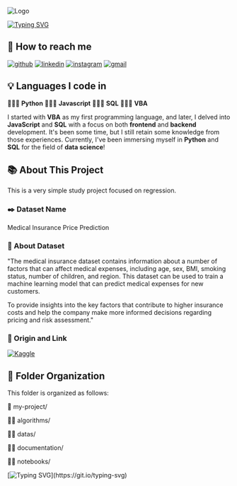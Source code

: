 
![Logo](https://github.com/caiogasparini/ciencia-de-dados/blob/main/1397c164-484f-4611-8d73-e7923888e010.jpg)

[![Typing SVG](https://readme-typing-svg.demolab.com?font=Fira+Code&weight=500&size=25&duration=4000&pause=1000&color=8b35b0&center=true&width=500&lines=I'm+Caio+Gasparini;He%2FHis;Data+Science+Student;This+Is+My+Data+Science+Portfolio)](https://git.io/typing-svg)

## 🔗 How to reach me
[![github](https://img.shields.io/badge/my_data_science_portfolio-000?style=for-the-badge&logo=github&logoColor=white)](https://github.com/caiogasparini/ciencia-de-dados)
[![linkedin](https://img.shields.io/badge/linkedin-000?style=for-the-badge&logo=linkedin&logoColor=white)](https://www.linkedin.com/in/caio-g-2802999b/)
[![instagram](https://img.shields.io/badge/instagram-000?style=for-the-badge&logo=instagram&logoColor=8b35b0)](https://www.instagram.com/caiogasparini1_/)
[![gmail](https://img.shields.io/badge/gmail-000?style=for-the-badge&logo=gmail&logoColor=red)](https://www.instagram.com/caiogasparini1_/)


## 💡 Languages I code in

👨🏻‍💻 **Python**
👨🏻‍💻 **Javascript**
👨🏻‍💻 **SQL**
👨🏻‍💻 **VBA**

I started with **VBA** as my first programming language, and later, I delved into **JavaScript** and **SQL** with a focus on both **frontend** and **backend** development. It's been some time, but I still retain some knowledge from those experiences. Currently, I've been immersing myself in **Python** and **SQL** for the field of **data science**!
## 📚 About This Project

This is a very simple study project focused on regression.

### ✒️ Dataset Name
Medical Insurance Price Prediction

### 📝 About Dataset
"The medical insurance dataset contains information about a number of factors that can affect medical expenses, including age, sex, BMI, smoking status, number of children, and region. This dataset can be used to train a machine learning model that can predict medical expenses for new customers.

To provide insights into the key factors that contribute to higher insurance costs and help the company make more informed decisions regarding pricing and risk assessment."

### 🔗 Origin and Link

[![Kaggle](https://img.shields.io/badge/Kaggle_--_Medical_Insurance_Price_Prediction-000?style=for-the-badge&logo=Kaggle&logoColor=blue)](https://www.kaggle.com/datasets/harishkumardatalab/medical-insurance-price-prediction)
## 📁 Folder Organization

This folder is organized as follows:

📁 my-project/

📂📁 algorithms/

📂📁 datas/

📂📁 documentation/

📂📁 notebooks/ 

[![Typing SVG](https://readme-typing-svg.demolab.com?font=Fira+Code&weight=500&size=25&duration=4000&pause=1000&color=8b35b0&center=true&width=500&lines=Thanks+for+your+visit!)](https://git.io/typing-svg)